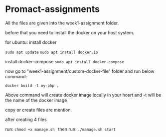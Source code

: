# Promact-assignments

All the files are given into the week1-assignment folder.

before that you need to install the docker on your host system.

for ubuntu: install docker

`sudo apt update`
`sudo apt install docker.io`

install docker-compose
`sudo apt install docker-compose`

now go to "week1-assignment/custom-docker-file" folder and run below command:

`docker build -t my-php .`

Above command will create docker image locally in your hosrt and -t will be the name of the docker image


copy or create files are mention.

after creating 4 files 

run:
`chmod +x manage.sh
`
then run:
`./manage.sh start`

